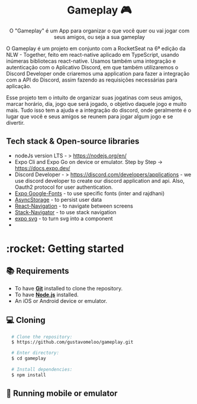 <h1 align="center">Gameplay 🎮</h1>

<p align="center">  
O "Gameplay" é um App para organizar o que você quer ou vai jogar com seus amigos, ou seja a sua gameplay
</p>
<p>
O Gameplay é um projeto em conjunto com a RocketSeat na 6ª edição da NLW - Together, feito em react-native aplicado em TypeScript, usando inúmeras bibliotecas react-native. Usamos também uma integração e autenticação com o Aplicativo Discord, em que também utilizaremos o Discord Developer onde criaremos uma application para fazer a integração com a API do Discord, assim fazendo as requisições necessárias para aplicação.
</p>
<p>
Esse projeto tem o intuito de organizar suas jogatinas com seus amigos, marcar horário, dia, jogo que será jogado, o objetivo daquele jogo e muito mais. Tudo isso tem a ajuda e a integração do discord, onde geralmente é o lugar que você e seus amigos se reunem para jogar algum jogo e se divertir. 
</p>

## Tech stack & Open-source libraries

- nodeJs version LTS - > https://nodejs.org/en/
- Expo Cli and Expo Go on device or emulator. Step by Step -> https://docs.expo.dev/ 
- Discord Developer - > https://discord.com/developers/applications - we use discord developer to create our discord application and api. 
 Also, Oauth2 protocol for user authentication.
- [Expo Google-Fonts](https://docs.expo.dev/guides/using-custom-fonts/#using-a-google-font) - to use specific fonts (inter and rajdhani)
- [AsyncStorage](https://reactnative.dev/docs/asyncstorage) - to persist user data
- [React-Navigation](https://reactnavigation.org/docs/getting-started/) - to navigate between screens
- [Stack-Navigator](https://reactnavigation.org/docs/native-stack-navigator/) - to use stack navigation
- [expo svg](https://docs.expo.dev/versions/latest/sdk/svg/) - to turn svg into a component
- 

<h1>:rocket: Getting started</h1>

## :books: Requirements
- To have [**Git**](https://git-scm.com/) installed to clone the repository.
- To have [**Node.js**](https://nodejs.org/en/) installed.
- An iOS or Android device or emulator.

## :computer: Cloning

``` bash
  # Clone the repository:
  $ https://github.com/gustavomeloo/gameplay.git

  # Enter directory:
  $ cd gameplay
  
  # Install dependencies:
  $ npm install
```

## :iphone: Running mobile or emulator
